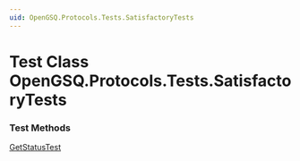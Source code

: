 ```yaml
---
uid: OpenGSQ.Protocols.Tests.SatisfactoryTests
---
```


# Test Class OpenGSQ.Protocols.Tests.SatisfactoryTests

### Test Methods

[GetStatusTest](xref:OpenGSQ.Protocols.Tests.SatisfactoryTests.GetStatusTest)
